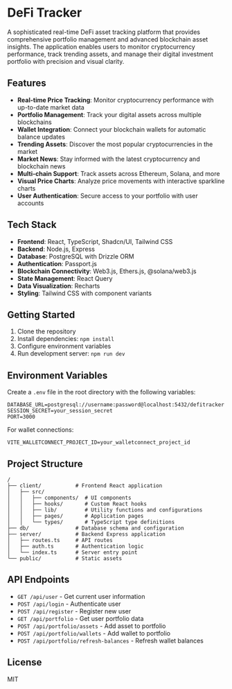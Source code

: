 # DeFi Tracker

A sophisticated real-time DeFi asset tracking platform that provides comprehensive portfolio management and advanced blockchain asset insights. The application enables users to monitor cryptocurrency performance, track trending assets, and manage their digital investment portfolio with precision and visual clarity.

## Features

- **Real-time Price Tracking**: Monitor cryptocurrency performance with up-to-date market data
- **Portfolio Management**: Track your digital assets across multiple blockchains
- **Wallet Integration**: Connect your blockchain wallets for automatic balance updates
- **Trending Assets**: Discover the most popular cryptocurrencies in the market
- **Market News**: Stay informed with the latest cryptocurrency and blockchain news
- **Multi-chain Support**: Track assets across Ethereum, Solana, and more
- **Visual Price Charts**: Analyze price movements with interactive sparkline charts
- **User Authentication**: Secure access to your portfolio with user accounts

## Tech Stack

- **Frontend**: React, TypeScript, Shadcn/UI, Tailwind CSS
- **Backend**: Node.js, Express
- **Database**: PostgreSQL with Drizzle ORM
- **Authentication**: Passport.js
- **Blockchain Connectivity**: Web3.js, Ethers.js, @solana/web3.js
- **State Management**: React Query
- **Data Visualization**: Recharts
- **Styling**: Tailwind CSS with component variants

## Getting Started

1. Clone the repository
2. Install dependencies: `npm install`
3. Configure environment variables
4. Run development server: `npm run dev`

## Environment Variables

Create a `.env` file in the root directory with the following variables:

```
DATABASE_URL=postgresql://username:password@localhost:5432/defitracker
SESSION_SECRET=your_session_secret
PORT=3000
```

For wallet connections:
```
VITE_WALLETCONNECT_PROJECT_ID=your_walletconnect_project_id
```

## Project Structure

```
/
├── client/           # Frontend React application
│   ├── src/
│   │   ├── components/  # UI components
│   │   ├── hooks/       # Custom React hooks
│   │   ├── lib/         # Utility functions and configurations
│   │   ├── pages/       # Application pages
│   │   └── types/       # TypeScript type definitions
├── db/               # Database schema and configuration
├── server/           # Backend Express application
│   ├── routes.ts     # API routes
│   ├── auth.ts       # Authentication logic
│   └── index.ts      # Server entry point
└── public/           # Static assets
```

## API Endpoints

- `GET /api/user` - Get current user information
- `POST /api/login` - Authenticate user
- `POST /api/register` - Register new user
- `GET /api/portfolio` - Get user portfolio data
- `POST /api/portfolio/assets` - Add asset to portfolio
- `POST /api/portfolio/wallets` - Add wallet to portfolio
- `POST /api/portfolio/refresh-balances` - Refresh wallet balances

## License

MIT